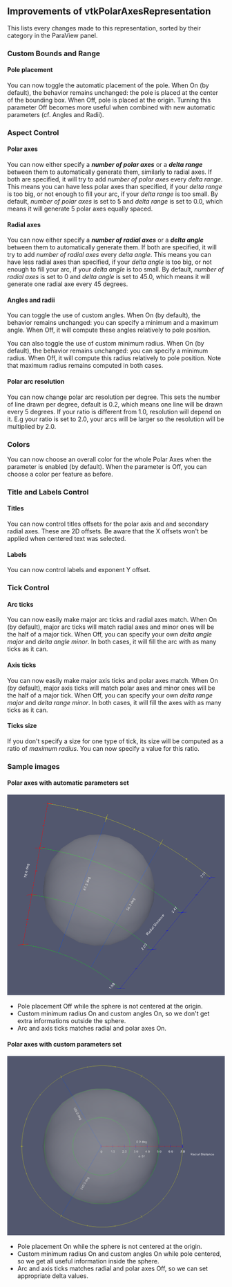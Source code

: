 ## Improvements of vtkPolarAxesRepresentation

This lists every changes made to this representation, sorted by their category in the ParaView panel.

### Custom Bounds and Range

#### Pole placement

You can now toggle the automatic placement of the pole. When On (by default), the behavior remains unchanged: the pole is
placed at the center of the bounding box. When Off, pole is placed at the origin. Turning this parameter Off becomes more
useful when combined with new automatic parameters (cf. Angles and Radii).

### Aspect Control

#### Polar axes

You can now either specify a **_number of polar axes_** or a **_delta range_** between them to automatically generate them,
similarly to radial axes. If both are specified, it will try to add *number of polar axes* every *delta range*. This means
you can have less polar axes than specified, if your *delta range* is too big, or not enough to fill your arc, if your *delta
range* is too small. By default, *number of polar axes* is set to 5 and *delta range* is set to 0.0, which means it will
generate 5 polar axes equally spaced.

#### Radial axes

You can now either specify a **_number of radial axes_** or a **_delta angle_** between them to automatically generate them.
If both are specified, it will try to add *number of radial axes* every *delta angle*. This means you can have less radial
axes than specified, if your *delta angle* is too big, or not enough to fill your arc, if your *delta angle* is too small.
By default, *number of radial axes* is set to 0 and *delta angle* is set to 45.0, which means it will generate one radial
axe every 45 degrees.

#### Angles and radii

You can toggle the use of custom angles. When On (by default), the behavior remains unchanged: you can specify a minimum and
a maximum angle. When Off, it will compute these angles relatively to pole position.

You can also toggle the use of custom minimum radius. When On (by default), the behavior remains unchanged: you can specify a
minimum radius. When Off, it will compute this radius relatively to pole position. Note that maximum radius remains computed
in both cases.

#### Polar arc resolution

You can now change polar arc resolution per degree. This sets the number of line drawn per degree, default is 0.2, which means
one line will be drawn every 5 degrees. If your ratio is different from 1.0, resolution will depend on it. E.g your ratio is set
to 2.0, your arcs will be larger so the resolution will be multiplied by 2.0.

### Colors

You can now choose an overall color for the whole Polar Axes when the parameter is enabled (by default). When the parameter is
Off, you can choose a color per feature as before.

### Title and Labels Control

#### Titles

You can now control titles offsets for the polar axis and and secondary radial axes. These are 2D offsets. Be aware that the
X offsets won't be applied when centered text was selected.

#### Labels

You can now control labels and exponent Y offset.


### Tick Control

#### Arc ticks

You can now easily make major arc ticks and radial axes match. When On (by default), major arc ticks will match radial axes
and minor ones will be the half of a major tick. When Off, you can specify your own *delta angle major* and *delta angle
minor*. In both cases, it will fill the arc with as many ticks as it can.

#### Axis ticks

You can now easily make major axis ticks and polar axes match. When On (by default), major axis ticks will match polar axes
and minor ones will be the half of a major tick. When Off, you can specify your own *delta range major* and *delta range
minor*. In both cases, it will fill the axes with as many ticks as it can.

#### Ticks size

If you don't specify a size for one type of tick, its size will be computed as a ratio of *maximum radius*. You can now
specify a value for this ratio.

### Sample images

#### Polar axes with automatic parameters set

![1](polaraxes-auto-parameters.png)
* Pole placement Off while the sphere is not centered at the origin.
* Custom minimum radius On and custom angles On, so we don't get extra informations outside the sphere.
* Arc and axis ticks matches radial and polar axes On.

#### Polar axes with custom parameters set

![2](polaraxes-custom-parameters.png)
* Pole placement On while the sphere is not centered at the origin.
* Custom minimum radius On and custom angles On while pole centered, so we get all useful information inside the sphere.
* Arc and axis ticks matches radial and polar axes Off, so we can set appropriate delta values.
